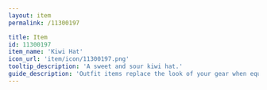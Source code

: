 ```yaml
---
layout: item
permalink: /11300197

title: Item
id: 11300197
item_name: 'Kiwi Hat'
icon_url: 'item/icon/11300197.png'
tooltip_description: 'A sweet and sour kiwi hat.'
guide_description: 'Outfit items replace the look of your gear when equipped.'
---
```

